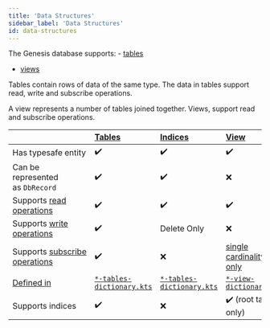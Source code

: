 ```yaml
---
title: 'Data Structures'
sidebar_label: 'Data Structures'
id: data-structures
---
```




The Genesis database supports:
- [tables](/database/fields-tables-views/tables/)
- [views](/database/fields-tables-views/views/)

 Tables contain rows of data of the same type. The data in tables support read, write and subscribe operations. 
 
 A view represents a number of tables joined together. Views, support read and subscribe operations.

|  | [Tables](/database/data-structures/tables/)  | [Indices](/database/data-structures/indices/) | [View](/database/data-structures/views/)  |
| --- | :-- | :-- | :-- |
| Has typesafe entity | ✔️ | ✔️ | ✔️ |
| Can be represented as `DbRecord` | ✔️ | ✔️ | ❌ |
| Supports [read operations](/database/database-concepts/read/) | ✔️ | ✔️ | ✔️ |
| Supports [write operations](/database/database-concepts/write/) | ✔️ | Delete Only | ❌ |
| Supports [subscribe operations](/database/database-concepts/subscribe/) | ✔️ | ❌ | [single cardinality only](/database/data-structures/views/#cardinality) |
| [Defined in](/database/fields-tables-views/fields-tables-views/) | [`*-tables-dictionary.kts`](/database/fields-tables-views/tables/tables-basics/) | [`*-tables-dictionary.kts`](/database/fields-tables-views/tables/tables-basics/) | [`*-view-dictionary.kts`](/database/fields-tables-views/views/views-examples/) |
| Supports indices | ✔️ | ❌ | ✔️ (root table only) |
